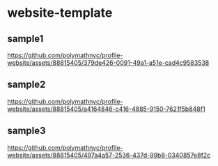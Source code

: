 # website-template

## sample1
https://github.com/polymathnyc/profile-website/assets/88815405/379de426-0091-49a1-a51e-cad4c9583538



## sample2
https://github.com/polymathnyc/profile-website/assets/88815405/a4164846-c416-4885-9150-7621f5b848f1



## sample3
https://github.com/polymathnyc/profile-website/assets/88815405/497a4a57-2536-437d-99b8-0340857e8f2c


